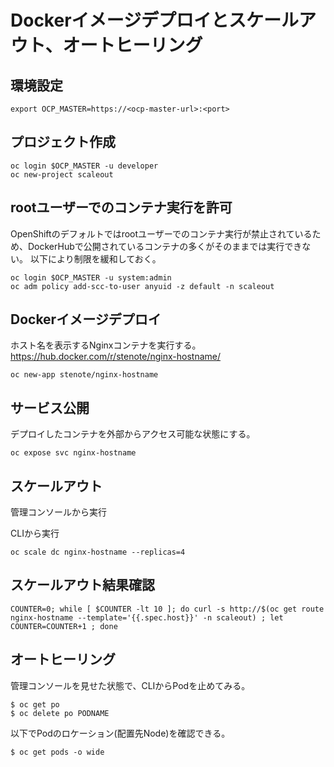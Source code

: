 # Dockerイメージデプロイとスケールアウト、オートヒーリング

## 環境設定
```
export OCP_MASTER=https://<ocp-master-url>:<port>
```

## プロジェクト作成
```
oc login $OCP_MASTER -u developer
oc new-project scaleout
```

## rootユーザーでのコンテナ実行を許可
OpenShiftのデフォルトではrootユーザーでのコンテナ実行が禁止されているため、DockerHubで公開されているコンテナの多くがそのままでは実行できない。
以下により制限を緩和しておく。

```
oc login $OCP_MASTER -u system:admin
oc adm policy add-scc-to-user anyuid -z default -n scaleout
```

## Dockerイメージデプロイ
ホスト名を表示するNginxコンテナを実行する。
https://hub.docker.com/r/stenote/nginx-hostname/

```
oc new-app stenote/nginx-hostname
```

## サービス公開
デプロイしたコンテナを外部からアクセス可能な状態にする。

```
oc expose svc nginx-hostname
```

## スケールアウト
管理コンソールから実行

CLIから実行

```
oc scale dc nginx-hostname --replicas=4
```

## スケールアウト結果確認
```
COUNTER=0; while [ $COUNTER -lt 10 ]; do curl -s http://$(oc get route nginx-hostname --template='{{.spec.host}}' -n scaleout) ; let COUNTER=COUNTER+1 ; done
```

## オートヒーリング
管理コンソールを見せた状態で、CLIからPodを止めてみる。

```
$ oc get po
$ oc delete po PODNAME
```

以下でPodのロケーション(配置先Node)を確認できる。

```
$ oc get pods -o wide
```
